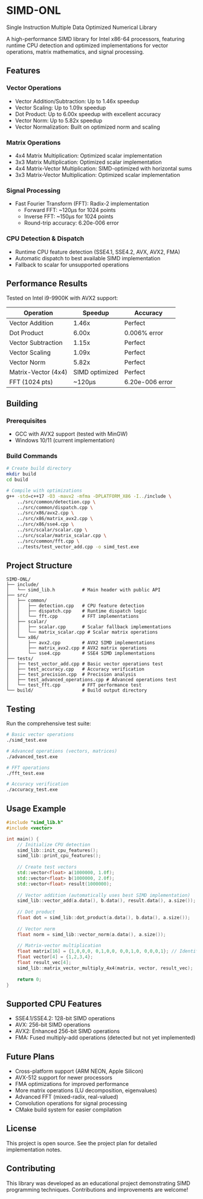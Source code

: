 # SIMD-ONL
Single Instruction Multiple Data Optimized Numerical Library

A high-performance SIMD library for Intel x86-64 processors, featuring runtime CPU detection and optimized implementations for vector operations, matrix mathematics, and signal processing.

## Features

### Vector Operations
- Vector Addition/Subtraction: Up to 1.46x speedup
- Vector Scaling: Up to 1.09x speedup
- Dot Product: Up to 6.00x speedup with excellent accuracy
- Vector Norm: Up to 5.82x speedup
- Vector Normalization: Built on optimized norm and scaling

### Matrix Operations
- 4x4 Matrix Multiplication: Optimized scalar implementation
- 3x3 Matrix Multiplication: Optimized scalar implementation
- 4x4 Matrix-Vector Multiplication: SIMD-optimized with horizontal sums
- 3x3 Matrix-Vector Multiplication: Optimized scalar implementation

### Signal Processing
- Fast Fourier Transform (FFT): Radix-2 implementation
  - Forward FFT: ~120μs for 1024 points
  - Inverse FFT: ~150μs for 1024 points
  - Round-trip accuracy: 6.20e-006 error

### CPU Detection & Dispatch
- Runtime CPU feature detection (SSE4.1, SSE4.2, AVX, AVX2, FMA)
- Automatic dispatch to best available SIMD implementation
- Fallback to scalar for unsupported operations

## Performance Results

Tested on Intel i9-9900K with AVX2 support:

| Operation | Speedup | Accuracy |
|-----------|---------|----------|
| Vector Addition | 1.46x | Perfect |
| Dot Product | 6.00x | 0.006% error |
| Vector Subtraction | 1.15x | Perfect |
| Vector Scaling | 1.09x | Perfect |
| Vector Norm | 5.82x | Perfect |
| Matrix-Vector (4x4) | SIMD optimized | Perfect |
| FFT (1024 pts) | ~120μs | 6.20e-006 error |

## Building

### Prerequisites
- GCC with AVX2 support (tested with MinGW)
- Windows 10/11 (current implementation)

### Build Commands
```bash
# Create build directory
mkdir build
cd build

# Compile with optimizations
g++ -std=c++17 -O3 -mavx2 -mfma -DPLATFORM_X86 -I../include \
    ../src/common/detection.cpp \
    ../src/common/dispatch.cpp \
    ../src/x86/avx2.cpp \
    ../src/x86/matrix_avx2.cpp \
    ../src/x86/sse4.cpp \
    ../src/scalar/scalar.cpp \
    ../src/scalar/matrix_scalar.cpp \
    ../src/common/fft.cpp \
    ../tests/test_vector_add.cpp -o simd_test.exe
```

## Project Structure

```
SIMD-ONL/
├── include/
│   └── simd_lib.h          # Main header with public API
├── src/
│   ├── common/
│   │   ├── detection.cpp   # CPU feature detection
│   │   ├── dispatch.cpp    # Runtime dispatch logic
│   │   └── fft.cpp         # FFT implementations
│   ├── scalar/
│   │   ├── scalar.cpp      # Scalar fallback implementations
│   │   └── matrix_scalar.cpp # Scalar matrix operations
│   └── x86/
│       ├── avx2.cpp        # AVX2 SIMD implementations
│       ├── matrix_avx2.cpp # AVX2 matrix operations
│       └── sse4.cpp        # SSE4 SIMD implementations
├── tests/
│   ├── test_vector_add.cpp # Basic vector operations test
│   ├── test_accuracy.cpp   # Accuracy verification
│   ├── test_precision.cpp  # Precision analysis
│   ├── test_advanced_operations.cpp # Advanced operations test
│   └── test_fft.cpp        # FFT performance test
└── build/                  # Build output directory
```

## Testing

Run the comprehensive test suite:

```bash
# Basic vector operations
./simd_test.exe

# Advanced operations (vectors, matrices)
./advanced_test.exe

# FFT operations
./fft_test.exe

# Accuracy verification
./accuracy_test.exe
```

## Usage Example

```cpp
#include "simd_lib.h"
#include <vector>

int main() {
    // Initialize CPU detection
    simd_lib::init_cpu_features();
    simd_lib::print_cpu_features();
    
    // Create test vectors
    std::vector<float> a(1000000, 1.0f);
    std::vector<float> b(1000000, 2.0f);
    std::vector<float> result(1000000);
    
    // Vector addition (automatically uses best SIMD implementation)
    simd_lib::vector_add(a.data(), b.data(), result.data(), a.size());
    
    // Dot product
    float dot = simd_lib::dot_product(a.data(), b.data(), a.size());
    
    // Vector norm
    float norm = simd_lib::vector_norm(a.data(), a.size());
    
    // Matrix-vector multiplication
    float matrix[16] = {1,0,0,0, 0,1,0,0, 0,0,1,0, 0,0,0,1}; // Identity
    float vector[4] = {1,2,3,4};
    float result_vec[4];
    simd_lib::matrix_vector_multiply_4x4(matrix, vector, result_vec);
    
    return 0;
}
```

## Supported CPU Features

- SSE4.1/SSE4.2: 128-bit SIMD operations
- AVX: 256-bit SIMD operations
- AVX2: Enhanced 256-bit SIMD operations
- FMA: Fused multiply-add operations (detected but not yet implemented)

## Future Plans

- Cross-platform support (ARM NEON, Apple Silicon)
- AVX-512 support for newer processors
- FMA optimizations for improved performance
- More matrix operations (LU decomposition, eigenvalues)
- Advanced FFT (mixed-radix, real-valued)
- Convolution operations for signal processing
- CMake build system for easier compilation

## License

This project is open source. See the project plan for detailed implementation notes.

## Contributing

This library was developed as an educational project demonstrating SIMD programming techniques. Contributions and improvements are welcome!